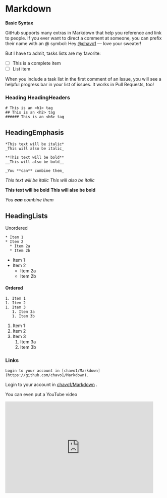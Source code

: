 # Markdown

**Basic Syntax**


GitHub supports many extras in Markdown that help you reference and link to people. If you ever want to direct a comment at someone, you can prefix their name with an @ symbol: Hey [@chavo1](https://github.com/chavo1) — love your sweater!

But I have to admit, tasks lists are my favorite:


 - [ ] This is a complete item
 - [ ] List item

When you include a task list in the first comment of an Issue, you will see a helpful progress bar in your list of issues. It works in Pull Requests, too!

### Heading HeadingHeaders

```
# This is an <h1> tag
## This is an <h2> tag
###### This is an <h6> tag

```

## HeadingEmphasis

```
*This text will be italic*
_This will also be italic_

**This text will be bold**
__This will also be bold__

_You **can** combine them_

```
*This text will be italic*
_This will also be italic_

**This text will be bold**
__This will also be bold__

_You **can** combine them_


 ## HeadingLists


Unordered

```
* Item 1
* Item 2
  * Item 2a
  * Item 2b

```
* Item 1
* Item 2
  * Item 2a
  * Item 2b

#### Ordered

```
1. Item 1
1. Item 2
1. Item 3
   1. Item 3a
   1. Item 3b
```
1. Item 1
1. Item 2
1. Item 3
   1. Item 3a
   1. Item 3b


### Links

```
Login to your account in [chavo1/Markdown]
(https://github.com/chavo1/Markdown).
```

Login to your account in [chavo1/Markdown](https://github.com/chavo1/Markdown) .

You can even put a YouTube video

<iframe width="469" height="289" src="https://www.youtube.com/embed/06j9QR7XjLA" frameborder="0" allow="autoplay; encrypted-media" allowfullscreen></iframe>
